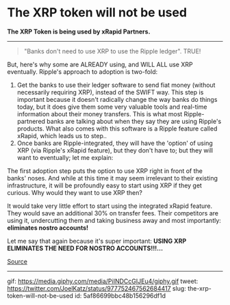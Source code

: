 # The XRP token will not be used
    
**The XRP Token is being used by xRapid Partners.**

---

> "Banks don't need to use XRP to use the Ripple ledger". 
TRUE! 

But, here's why some are ALREADY using, and WILL ALL use XRP eventually. Ripple's approach to adoption is two-fold:

1. Get the banks to use their ledger software to send fiat money (without necessarily requiring XRP), instead of the SWIFT way. This step is important because it doesn't radically change the way banks do things today, but it does give them some very valuable tools and real-time information about their money transfers. This is what most Ripple-partnered banks are talking about when they say they are using Ripple's products. What also comes with this software is a Ripple feature called xRapid, which leads us to step..
2. Once banks are Ripple-integrated, they will have the 'option' of using XRP (via Ripple's xRapid feature), but they don't have to; but they will want to eventually; let me explain:

The first adoption step puts the option to use XRP right in front of the banks' noses. And while at this time it may seem irrelevant to their existing infrastructure, it will be profoundly easy to start using XRP if they get curious. Why would they want to use XRP then?

It would take very little effort to start using the integrated xRapid feature. They would save an additional 30% on transfer fees. Their competitors are using it, undercutting them and taking business away and most importantly: **eliminates nostro accounts!**

Let me say that again because it's super important:
**USING XRP ELIMINATES THE NEED FOR NOSTRO ACCOUNTS!!!...**

[Source](http://galgitron.net/Post/Heres-how-and-why-XRP-will-be-used-by-banks)

---

gif: https://media.giphy.com/media/PiINDCcGIJEu4/giphy.gif
tweet: https://twitter.com/JoelKatz/status/977752467562684417
slug: the-xrp-token-will-not-be-used
id: 5af86699bbc48b156296df1d
